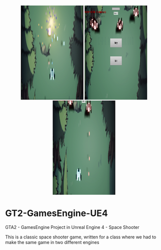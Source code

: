 <p align="center">
  <img width="200" height="300" src="1.png">
  <img width="200" height="300" src="2.png">
  <img width="200" height="300" src="3.png">
</p>

# GT2-GamesEngine-UE4
GTA2 - GamesEngine Project in Unreal Engine 4 - Space Shooter

This is a classic space shooter game, written for a class where we had to make the same game in two different engines
